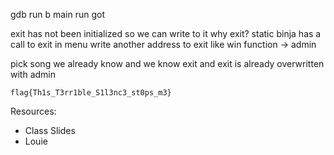 gdb run 
b main 
run 
got 

exit has not been initialized so we can write to it 
why exit?
static binja 
has a call to exit in menu 
write another address to exit 
like win function -> admin 

pick song we already know and we know exit and exit is already overwritten with admin 

```
flag{Th1s_T3rr1ble_S1l3nc3_st0ps_m3}
```

Resources:
* Class Slides
* Louie
